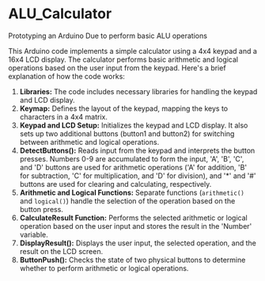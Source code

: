 # ALU_Calculator
Prototyping an Arduino Due to perform basic ALU operations


This Arduino code implements a simple calculator using a 4x4 keypad and a 16x4 LCD display. The calculator performs basic arithmetic and logical operations based on the user input from the keypad. Here's a brief explanation of how the code works:

1. **Libraries:** The code includes necessary libraries for handling the keypad and LCD display.
2. **Keymap:** Defines the layout of the keypad, mapping the keys to characters in a 4x4 matrix.
3. **Keypad and LCD Setup:** Initializes the keypad and LCD display. It also sets up two additional buttons (button1 and button2) for switching between arithmetic and logical operations.
4. **DetectButtons():** Reads input from the keypad and interprets the button presses. Numbers 0-9 are accumulated to form the input, 'A', 'B', 'C', and 'D' buttons are used for arithmetic operations ('A' for addition, 'B' for subtraction, 'C' for multiplication, and 'D' for division), and '*' and '#' buttons are used for clearing and calculating, respectively.
5. **Arithmetic and Logical Functions:** Separate functions (`arithmetic()` and `logical()`) handle the selection of the operation based on the button press.
6. **CalculateResult Function:** Performs the selected arithmetic or logical operation based on the user input and stores the result in the 'Number' variable.
7. **DisplayResult():** Displays the user input, the selected operation, and the result on the LCD screen.
8. **ButtonPush():** Checks the state of two physical buttons to determine whether to perform arithmetic or logical operations.
